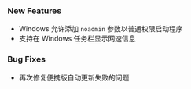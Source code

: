 ### New Features

- Windows 允许添加 `noadmin` 参数以普通权限启动程序
- 支持在 Windows 任务栏显示网速信息

### Bug Fixes

- 再次修复便携版自动更新失败的问题
